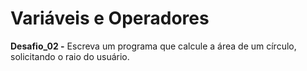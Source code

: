 # Variáveis e Operadores

**Desafio_02 -** Escreva um programa que calcule a área de um círculo, solicitando o raio do usuário.
